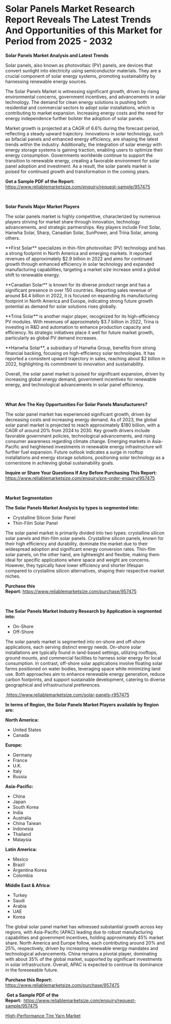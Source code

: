<p><h1>Solar Panels Market Research Report Reveals The Latest Trends And Opportunities of this Market for Period from 2025 - 2032</h1></p><p><strong>Solar Panels Market Analysis and Latest Trends</strong></p>
<p><p>Solar panels, also known as photovoltaic (PV) panels, are devices that convert sunlight into electricity using semiconductor materials. They are a crucial component of solar energy systems, promoting sustainability by harnessing renewable energy sources.</p><p>The Solar Panels Market is witnessing significant growth, driven by rising environmental concerns, government incentives, and advancements in solar technology. The demand for clean energy solutions is pushing both residential and commercial sectors to adopt solar installations, which is contributing to market expansion. Increasing energy costs and the need for energy independence further bolster the adoption of solar panels.</p><p>Market growth is projected at a CAGR of 6.6% during the forecast period, reflecting a steady upward trajectory. Innovations in solar technology, such as bifacial panels and enhanced energy efficiency, are shaping the latest trends within the industry. Additionally, the integration of solar energy with energy storage systems is gaining traction, enabling users to optimize their energy consumption. Governments worldwide continue to support the transition to renewable energy, creating a favorable environment for solar panel adoption and investment. As a result, the solar panels market is poised for continued growth and transformation in the coming years.</p></p>
<p><strong>Get a Sample PDF of the Report:&nbsp;</strong> <a href="https://www.reliablemarketsize.com/enquiry/request-sample/957475?utm_campaign=3564&utm_medium=2&utm_source=Github&utm_content=ia&utm_term=21032025&utm_id=solar-panels">https://www.reliablemarketsize.com/enquiry/request-sample/957475</a></p>
<p>&nbsp;</p>
<p><strong>Solar Panels Major Market Players</strong></p>
<p><p>The solar panels market is highly competitive, characterized by numerous players striving for market share through innovation, technology advancements, and strategic partnerships. Key players include First Solar, Hanwha Solar, Sharp, Canadian Solar, SunPower, and Trina Solar, among others.</p><p>**First Solar** specializes in thin-film photovoltaic (PV) technology and has a strong footprint in North America and emerging markets. It reported revenues of approximately $2.9 billion in 2022 and aims for continued growth through enhanced efficiency in solar technology and expanded manufacturing capabilities, targeting a market size increase amid a global shift to renewable energy.</p><p>**Canadian Solar** is known for its diverse product range and has a significant presence in over 150 countries. Reporting sales revenue of around $4.4 billion in 2022, it is focused on expanding its manufacturing footprint in North America and Europe, indicating strong future growth potential as demand for solar solutions rises globally.</p><p>**Trina Solar** is another major player, recognized for its high-efficiency PV modules. With revenues of approximately $3.7 billion in 2022, Trina is investing in R&D and automation to enhance production capacity and efficiency. Its strategic initiatives place it well for future market growth, particularly as global PV demand increases.</p><p>**Hanwha Solar**, a subsidiary of Hanwha Group, benefits from strong financial backing, focusing on high-efficiency solar technologies. It has reported a consistent upward trajectory in sales, reaching about $2 billion in 2022, highlighting its commitment to innovation and sustainability.</p><p>Overall, the solar panel market is poised for significant expansion, driven by increasing global energy demand, government incentives for renewable energy, and technological advancements in solar panel efficiency.</p></p>
<p>&nbsp;</p>
<p><strong>What Are The Key Opportunities For Solar Panels Manufacturers?</strong></p>
<p><p>The solar panel market has experienced significant growth, driven by decreasing costs and increasing energy demand. As of 2023, the global solar panel market is projected to reach approximately $180 billion, with a CAGR of around 20% from 2024 to 2030. Key growth drivers include favorable government policies, technological advancements, and rising consumer awareness regarding climate change. Emerging markets in Asia-Pacific and heightened investments in renewable energy infrastructure will further fuel expansion. Future outlook indicates a surge in rooftop installations and energy storage solutions, positioning solar technology as a cornerstone in achieving global sustainability goals.</p></p>
<p><strong>Inquire or Share Your Questions If Any Before Purchasing This Report:</strong> <a href="https://www.reliablemarketsize.com/enquiry/pre-order-enquiry/957475?utm_campaign=3564&utm_medium=2&utm_source=Github&utm_content=ia&utm_term=21032025&utm_id=solar-panels">https://www.reliablemarketsize.com/enquiry/pre-order-enquiry/957475</a></p>
<p>&nbsp;</p>
<p><strong>Market Segmentation</strong></p>
<p><strong>The Solar Panels Market Analysis by types is segmented into:</strong></p>
<p><ul><li>Crystalline Silicon Solar Panel</li><li>Thin-Film Solar Panel</li></ul></p>
<p><p>The solar panel market is primarily divided into two types: crystalline silicon solar panels and thin-film solar panels. Crystalline silicon panels, known for their high efficiency and durability, dominate the market due to their widespread adoption and significant energy conversion rates. Thin-film solar panels, on the other hand, are lightweight and flexible, making them ideal for specific applications where space and weight are concerns. However, they typically have lower efficiency and shorter lifespan compared to crystalline silicon alternatives, shaping their respective market niches.</p></p>
<p><strong>Purchase this Report:&nbsp;</strong><a href="https://www.reliablemarketsize.com/purchase/957475?utm_campaign=3564&utm_medium=2&utm_source=Github&utm_content=ia&utm_term=21032025&utm_id=solar-panels">https://www.reliablemarketsize.com/purchase/957475</a></p>
<p>&nbsp;</p>
<p><strong>The Solar Panels Market Industry Research by Application is segmented into:</strong></p>
<p><ul><li>On-Shore</li><li>Off-Shore</li></ul></p>
<p><p>The solar panels market is segmented into on-shore and off-shore applications, each serving distinct energy needs. On-shore solar installations are typically found in land-based settings, utilizing rooftops, ground mounts, and commercial facilities to harness solar energy for local consumption. In contrast, off-shore solar applications involve floating solar farms positioned on water bodies, leveraging space while minimizing land use. Both approaches aim to enhance renewable energy generation, reduce carbon footprints, and support sustainable development, catering to diverse geographical and infrastructural preferences.</p></p>
<p><a href="https://www.reliablemarketsize.com/solar-panels-r957475?utm_campaign=3564&utm_medium=2&utm_source=Github&utm_content=ia&utm_term=21032025&utm_id=solar-panels">&nbsp;https://www.reliablemarketsize.com/solar-panels-r957475</a></p>
<p><strong>In terms of Region, the Solar Panels Market Players available by Region are:</strong></p>
<p>
    <p> <strong> North America: </strong>
        <ul>
            <li>United States</li>
            <li>Canada</li>
        </ul>
        </p> 
    <p> <strong> Europe: </strong>
        <ul>
            <li>Germany</li>
            <li>France</li>
            <li>U.K.</li>
            <li>Italy</li>
            <li>Russia</li>
        </ul>
        </p> 
    <p> <strong> Asia-Pacific: </strong>
        <ul>
            <li>China</li>
            <li>Japan</li>
            <li>South Korea</li>
            <li>India</li>
            <li>Australia</li>
            <li>China Taiwan</li>
            <li>Indonesia</li>
            <li>Thailand</li>
            <li>Malaysia</li>
        </ul>
        </p> 
    <p> <strong> Latin America: </strong>
        <ul>
            <li>Mexico</li>
            <li>Brazil</li>
            <li>Argentina Korea</li>
            <li>Colombia</li>
        </ul>
        </p> 
    <p> <strong> Middle East & Africa: </strong>
        <ul>
            <li>Turkey</li>
            <li>Saudi</li>
            <li>Arabia</li>
            <li>UAE</li>
            <li>Korea</li>
        </ul>
    </p>
    </p>
<p><p>The global solar panel market has witnessed substantial growth across key regions, with Asia-Pacific (APAC) leading due to robust manufacturing capabilities and government incentives, holding approximately 45% market share. North America and Europe follow, each contributing around 20% and 25%, respectively, driven by increasing renewable energy mandates and technological advancements. China remains a pivotal player, dominating with about 35% of the global market, supported by significant investments in solar infrastructure. Overall, APAC is expected to continue its dominance in the foreseeable future.</p></p>
<p><strong>Purchase this Report: </strong><a href="https://www.reliablemarketsize.com/purchase/957475?utm_campaign=3564&utm_medium=2&utm_source=Github&utm_content=ia&utm_term=21032025&utm_id=solar-panels">https://www.reliablemarketsize.com/purchase/957475</a></p>
<p>&nbsp;<strong>Get a Sample PDF of the Report:&nbsp;&nbsp;</strong><a href="https://www.reliablemarketsize.com/enquiry/request-sample/957475?utm_campaign=3564&utm_medium=2&utm_source=Github&utm_content=ia&utm_term=21032025&utm_id=solar-panels">https://www.reliablemarketsize.com/enquiry/request-sample/957475</a></p>
<p><strong></strong></p>
<p><p><a href="https://github.com/huelarnzeba29/Market-Research-Report-List-1/blob/main/high-performance-tire-yarn-market.md?utm_campaign=3564&utm_medium=2&utm_source=Github&utm_content=ia&utm_term=21032025&utm_id=solar-panels">High-Performance Tire Yarn Market</a></p></p>